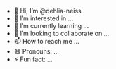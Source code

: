- 👋 Hi, I’m @dehlia-neiss
- 👀 I’m interested in ...
- 🌱 I’m currently learning ...
- 💞️ I’m looking to collaborate on ...
- 📫 How to reach me ...
- 😄 Pronouns: ...
- ⚡ Fun fact: ...

<!---
dehlia-neiss/dehlia-neiss is a ✨ special ✨ repository because its `README.md` (this file) appears on your GitHub profile.
You can click the Preview link to take a look at your changes.
--->
